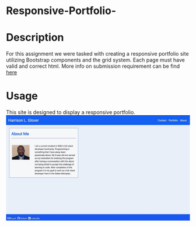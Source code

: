 # Responsive-Portfolio-
# Description 

For this assignment we were tasked with creating a responsive portfolio site utilizing Bootstrap components and the grid system.  Each page must have valid and correct html.  More info on submission requirement can be find [here](https://github.com/Glove1911/Responsive-Portfolio-/blob/main/README%20copy.md)
# Usage

This site is designed to display a responsive portfolio.
<img src="https://github.com/Glove1911/Responsive-Portfolio-/blob/main/images/2BAD70DD-C8CA-420B-8B51-922B83058162_1_105_c.jpeg">
